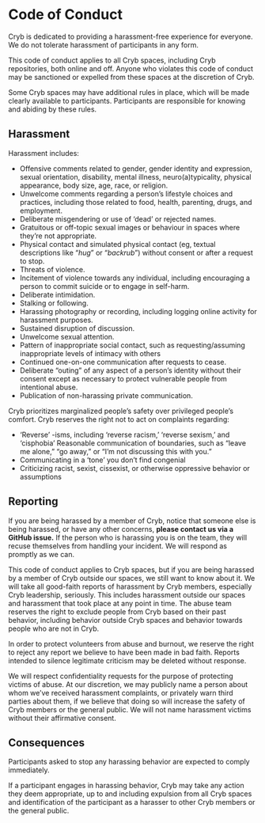 # Code of Conduct

Cryb is dedicated to providing a harassment-free experience for everyone. We do not tolerate harassment of participants in any form.

This code of conduct applies to all Cryb spaces, including Cryb repositories, both online and off. Anyone who violates this code of conduct may be sanctioned or expelled from these spaces at the discretion of Cryb.

Some Cryb spaces may have additional rules in place, which will be made clearly available to participants. Participants are responsible for knowing and abiding by these rules.

## Harassment

Harassment includes:

* Offensive comments related to gender, gender identity and expression, sexual orientation, disability, mental illness, neuro(a)typicality, physical appearance, body size, age, race, or religion.
* Unwelcome comments regarding a person’s lifestyle choices and practices, including those related to food, health, parenting, drugs, and employment.
* Deliberate misgendering or use of ‘dead’ or rejected names.
* Gratuitous or off-topic sexual images or behaviour  in spaces where they’re not appropriate.
* Physical contact and simulated physical contact (eg, textual descriptions like “*hug*” or “*backrub*”) without consent or after a request to stop.
* Threats of violence.
* Incitement of violence towards any individual, including encouraging a person to commit suicide or to engage in self-harm.
* Deliberate intimidation.
* Stalking or following.
* Harassing photography or recording, including logging online activity for harassment purposes.
* Sustained disruption of discussion.
* Unwelcome sexual attention.
* Pattern of inappropriate social contact, such as requesting/assuming inappropriate levels of intimacy with others
* Continued one-on-one communication after requests to cease.
* Deliberate “outing” of any aspect of a person’s identity without their consent except as necessary to protect vulnerable people from intentional abuse.
* Publication of non-harassing private communication.

Cryb prioritizes marginalized people’s safety over privileged people’s comfort. Cryb reserves the right not to act on complaints regarding:

* ‘Reverse’ -isms, including ‘reverse racism,’ ‘reverse sexism,’ and ‘cisphobia’
Reasonable communication of boundaries, such as “leave me alone,” “go away,” or “I’m not discussing this with you.”
* Communicating in a ‘tone’ you don’t find congenial
* Criticizing racist, sexist, cissexist, or otherwise oppressive behavior or assumptions

## Reporting

If you are being harassed by a member of Cryb, notice that someone else is being harassed, or have any other concerns, **please contact us via a GitHub issue.** If the person who is harassing you is on the team, they will recuse themselves from handling your incident. We will respond as promptly as we can.

This code of conduct applies to Cryb spaces, but if you are being harassed by a member of Cryb outside our spaces, we still want to know about it. We will take all good-faith reports of harassment by Cryb members, especially Cryb leadership, seriously. This includes harassment outside our spaces and harassment that took place at any point in time. The abuse team reserves the right to exclude people from Cryb based on their past behavior, including behavior outside Cryb spaces and behavior towards people who are not in Cryb.

In order to protect volunteers from abuse and burnout, we reserve the right to reject any report we believe to have been made in bad faith. Reports intended to silence legitimate criticism may be deleted without response.

We will respect confidentiality requests for the purpose of protecting victims of abuse. At our discretion, we may publicly name a person about whom we’ve received harassment complaints, or privately warn third parties about them, if we believe that doing so will increase the safety of Cryb members or the general public. We will not name harassment victims without their affirmative consent.

## Consequences

Participants asked to stop any harassing behavior are expected to comply immediately.

If a participant engages in harassing behavior, Cryb may take any action they deem appropriate, up to and including expulsion from all Cryb spaces and identification of the participant as a harasser to other Cryb members or the general public.
